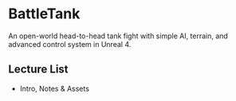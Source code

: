 # BattleTank
An open-world head-to-head tank fight with simple AI, terrain, and advanced control system in Unreal 4.

## Lecture List
* Intro, Notes & Assets
